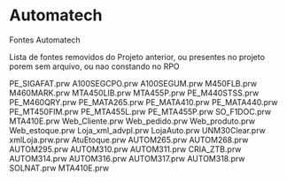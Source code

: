 # Automatech
Fontes Automatech


Lista de fontes removidos do Projeto anterior, ou presentes no projeto porem sem arquivo, ou nao constando no RPO

PE_SIGAFAT.prw 
A100SEGCPO.prw 
A100SEGUM.prw 
M450FLB.prw 
M460MARK.prw 
MTA450LIB.prw 
MTA455P.prw 
PE_M440STSS.prw 
PE_M460QRY.prw 
PE_MATA265.prw 
PE_MATA410.prw 
PE_MATA440.prw 
PE_MT450FIM.prw 
PE_MTA455L.prw 
PE_MTA455P.prw 
SO_F1DOC.prw
MTA410E.prw
Web_Cliente.prw
Web_pedido.prw
Web_produto.prw
Web_estoque.prw
Loja_xml_advpl.prw
LojaAuto.prw
UNM30Clear.prw
xmlLoja.prw.prw
AtuEtoque.prw
AUTOM265.prw
AUTOM268.prw
AUTOM295.prw
AUTOM310.prw
AUTOM311.prw
CRIA_ZTB.prw
AUTOM314.prw
AUTOM316.prw
AUTOM317.prw
AUTOM318.prw
SOLNAT.prw
MTA410E.prw
